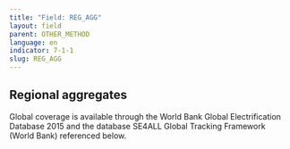 ```yaml
---
title: "Field: REG_AGG"
layout: field
parent: OTHER_METHOD
language: en
indicator: 7-1-1
slug: REG_AGG
---
```

## Regional aggregates

Global coverage is available through the World Bank Global Electrification Database 2015 and the database SE4ALL Global Tracking Framework (World Bank) referenced below.
